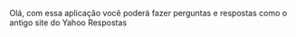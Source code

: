 Olá, com essa aplicação você poderá fazer perguntas e respostas como o antigo site do Yahoo Respostas
